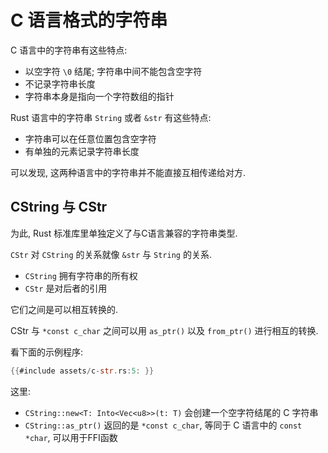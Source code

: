 # C 语言格式的字符串

C 语言中的字符串有这些特点:

- 以空字符 `\0` 结尾; 字符串中间不能包含空字符
- 不记录字符串长度
- 字符串本身是指向一个字符数组的指针

Rust 语言中的字符串 `String` 或者 `&str` 有这些特点:

- 字符串可以在任意位置包含空字符
- 有单独的元素记录字符串长度

可以发现, 这两种语言中的字符串并不能直接互相传递给对方.

## CString 与 CStr

为此, Rust 标准库里单独定义了与C语言兼容的字符串类型.

`CStr` 对 `CString` 的关系就像 `&str` 与 `String` 的关系.

- `CString` 拥有字符串的所有权
- `CStr` 是对后者的引用

它们之间是可以相互转换的.

CStr 与 `*const c_char` 之间可以用 `as_ptr()` 以及 `from_ptr()` 进行相互的转换.

看下面的示例程序:

```rust
{{#include assets/c-str.rs:5: }}
```

这里:

- `CString::new<T: Into<Vec<u8>>(t: T)` 会创建一个空字符结尾的 C 字符串
- `CString::as_ptr()` 返回的是 `*const c_char`, 等同于 C 语言中的 `const *char`, 可以用于FFI函数
